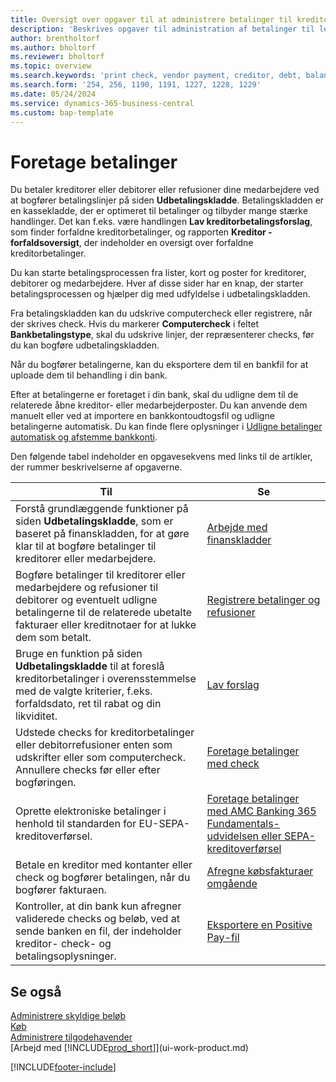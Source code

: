 ```yaml
---
title: Oversigt over opgaver til at administrere betalinger til kreditorer
description: 'Beskrives opgaver til administration af betalinger til leverandører eller kreditorer, herunder bogføring af betalingslinjer og visning af en oversigt over den forfaldne saldo.'
author: brentholtorf
ms.author: bholtorf
ms.reviewer: bholtorf
ms.topic: overview
ms.search.keywords: 'print check, vendor payment, creditor, debt, balance due, AP'
ms.search.form: '254, 256, 1190, 1191, 1227, 1228, 1229'
ms.date: 05/24/2024
ms.service: dynamics-365-business-central
ms.custom: bap-template
---
```

# Foretage betalinger

Du betaler kreditorer eller debitorer eller refusioner dine medarbejdere ved at bogfører betalingslinjer på siden **Udbetalingskladde**. Betalingskladden er en kassekladde, der er optimeret til betalinger og tilbyder mange stærke handlinger. Det kan f.eks. være handlingen **Lav kreditorbetalingsforslag**, som finder forfaldne kreditorbetalinger, og rapporten **Kreditor - forfaldsoversigt**, der indeholder en oversigt over forfaldne kreditorbetalinger.  

Du kan starte betalingsprocessen fra lister, kort og poster for kreditorer, debitorer og medarbejdere. Hver af disse sider har en knap, der starter betalingsprocessen og hjælper dig med udfyldelse i udbetalingskladden.  

Fra betalingskladden kan du udskrive computercheck eller registrere, når der skrives check. Hvis du markerer **Computercheck** i feltet **Bankbetalingstype**, skal du udskrive linjer, der repræsenterer checks, før du kan bogføre udbetalingskladden.

Når du bogfører betalingerne, kan du eksportere dem til en bankfil for at uploade dem til behandling i din bank.

Efter at betalingerne er foretaget i din bank, skal du udligne dem til de relaterede åbne kreditor- eller medarbejderposter. Du kan anvende dem manuelt eller ved at importere en bankkontoudtogsfil og udligne betalingerne automatisk. Du kan finde flere oplysninger i [Udligne betalinger automatisk og afstemme bankkonti](receivables-apply-payments-auto-reconcile-bank-accounts.md).

Den følgende tabel indeholder en opgavesekvens med links til de artikler, der rummer beskrivelserne af opgaverne.

| Til | Se |
| --- | --- |
|Forstå grundlæggende funktioner på siden **Udbetalingskladde**, som er baseret på finanskladden, for at gøre klar til at bogføre betalinger til kreditorer eller medarbejdere.|[Arbejde med finanskladder](ui-work-general-journals.md)|
|Bogføre betalinger til kreditorer eller medarbejdere og refusioner til debitorer og eventuelt udligne betalingerne til de relaterede ubetalte fakturaer eller kreditnotaer for at lukke dem som betalt.|[Registrere betalinger og refusioner](payables-how-post-payments-refunds.md)|
| Bruge en funktion på siden **Udbetalingskladde** til at foreslå kreditorbetalinger i overensstemmelse med de valgte kriterier, f.eks. forfaldsdato, ret til rabat og din likviditet. |[Lav forslag](payables-how-suggest-vendor-payments.md) |
| Udstede checks for kreditorbetalinger eller debitorrefusioner enten som udskrifter eller som computercheck. Annullere checks før eller efter bogføringen. |[Foretage betalinger med check](payables-how-work-checks.md) |
|Oprette elektroniske betalinger i henhold til standarden for EU-SEPA-kreditoverførsel.|[Foretage betalinger med AMC Banking 365 Fundamentals-udvidelsen eller SEPA-kreditoverførsel](finance-make-payments-with-bank-data-conversion-service-or-sepa-credit-transfer.md)|
| Betale en kreditor med kontanter eller check og bogfører betalingen, når du bogfører fakturaen. |[Afregne købsfakturaer omgående](finance-how-to-settle-purchase-invoices-promptly.md) |
| Kontroller, at din bank kun afregner validerede checks og beløb, ved at sende banken en fil, der indeholder kreditor- check- og betalingsoplysninger. |[Eksportere en Positive Pay-fil](finance-how-positive-pay.md) |

## Se også

[Administrere skyldige beløb](payables-manage-payables.md)  
[Køb](purchasing-manage-purchasing.md)  
[Administrere tilgodehavender](receivables-manage-receivables.md)  
[Arbejd med [!INCLUDE[prod_short](includes/prod_short.md)]](ui-work-product.md)  


[!INCLUDE[footer-include](includes/footer-banner.md)]
